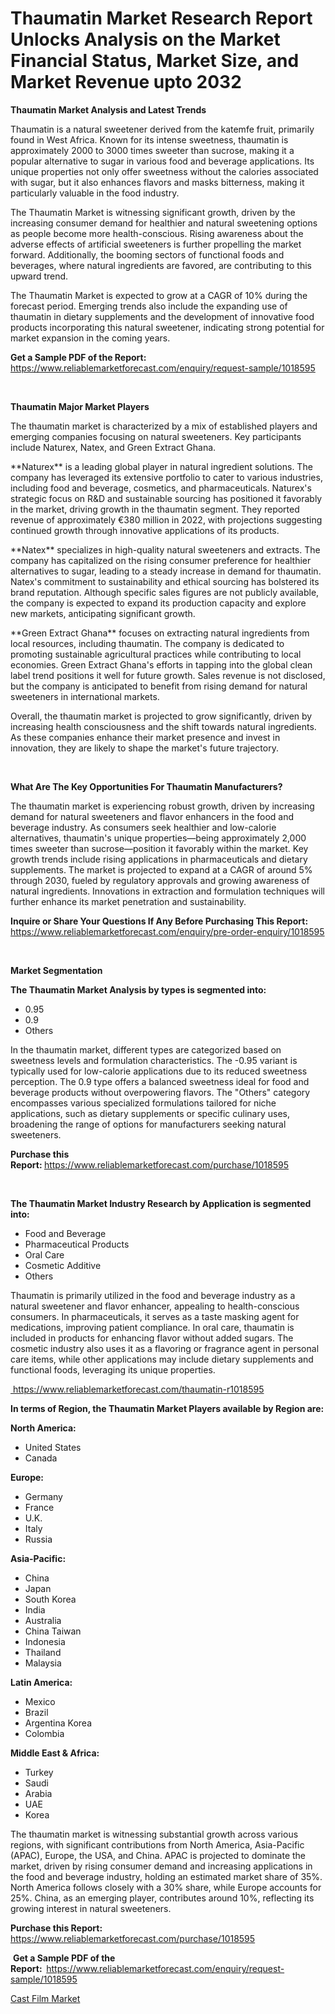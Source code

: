 <p><h1>Thaumatin Market Research Report Unlocks Analysis on the Market Financial Status, Market Size, and Market Revenue upto 2032</h1></p><p><strong>Thaumatin Market Analysis and Latest Trends</strong></p>
<p><p>Thaumatin is a natural sweetener derived from the katemfe fruit, primarily found in West Africa. Known for its intense sweetness, thaumatin is approximately 2000 to 3000 times sweeter than sucrose, making it a popular alternative to sugar in various food and beverage applications. Its unique properties not only offer sweetness without the calories associated with sugar, but it also enhances flavors and masks bitterness, making it particularly valuable in the food industry.</p><p>The Thaumatin Market is witnessing significant growth, driven by the increasing consumer demand for healthier and natural sweetening options as people become more health-conscious. Rising awareness about the adverse effects of artificial sweeteners is further propelling the market forward. Additionally, the booming sectors of functional foods and beverages, where natural ingredients are favored, are contributing to this upward trend.</p><p>The Thaumatin Market is expected to grow at a CAGR of 10% during the forecast period. Emerging trends also include the expanding use of thaumatin in dietary supplements and the development of innovative food products incorporating this natural sweetener, indicating strong potential for market expansion in the coming years.</p></p>
<p><strong>Get a Sample PDF of the Report:&nbsp;</strong> <a href="https://www.reliablemarketforecast.com/enquiry/request-sample/1018595?utm_campaign=2230&utm_medium=2&utm_source=Github&utm_content=ia&utm_term=01022025&utm_id=thaumatin">https://www.reliablemarketforecast.com/enquiry/request-sample/1018595</a></p>
<p>&nbsp;</p>
<p><strong>Thaumatin Major Market Players</strong></p>
<p><p>The thaumatin market is characterized by a mix of established players and emerging companies focusing on natural sweeteners. Key participants include Naturex, Natex, and Green Extract Ghana.</p><p>**Naturex** is a leading global player in natural ingredient solutions. The company has leveraged its extensive portfolio to cater to various industries, including food and beverage, cosmetics, and pharmaceuticals. Naturex's strategic focus on R&D and sustainable sourcing has positioned it favorably in the market, driving growth in the thaumatin segment. They reported revenue of approximately €380 million in 2022, with projections suggesting continued growth through innovative applications of its products.</p><p>**Natex** specializes in high-quality natural sweeteners and extracts. The company has capitalized on the rising consumer preference for healthier alternatives to sugar, leading to a steady increase in demand for thaumatin. Natex's commitment to sustainability and ethical sourcing has bolstered its brand reputation. Although specific sales figures are not publicly available, the company is expected to expand its production capacity and explore new markets, anticipating significant growth.</p><p>**Green Extract Ghana** focuses on extracting natural ingredients from local resources, including thaumatin. The company is dedicated to promoting sustainable agricultural practices while contributing to local economies. Green Extract Ghana's efforts in tapping into the global clean label trend positions it well for future growth. Sales revenue is not disclosed, but the company is anticipated to benefit from rising demand for natural sweeteners in international markets.</p><p>Overall, the thaumatin market is projected to grow significantly, driven by increasing health consciousness and the shift towards natural ingredients. As these companies enhance their market presence and invest in innovation, they are likely to shape the market's future trajectory.</p></p>
<p>&nbsp;</p>
<p><strong>What Are The Key Opportunities For Thaumatin Manufacturers?</strong></p>
<p><p>The thaumatin market is experiencing robust growth, driven by increasing demand for natural sweeteners and flavor enhancers in the food and beverage industry. As consumers seek healthier and low-calorie alternatives, thaumatin's unique properties—being approximately 2,000 times sweeter than sucrose—position it favorably within the market. Key growth trends include rising applications in pharmaceuticals and dietary supplements. The market is projected to expand at a CAGR of around 5% through 2030, fueled by regulatory approvals and growing awareness of natural ingredients. Innovations in extraction and formulation techniques will further enhance its market penetration and sustainability.</p></p>
<p><strong>Inquire or Share Your Questions If Any Before Purchasing This Report:</strong> <a href="https://www.reliablemarketforecast.com/enquiry/pre-order-enquiry/1018595?utm_campaign=2230&utm_medium=2&utm_source=Github&utm_content=ia&utm_term=01022025&utm_id=thaumatin">https://www.reliablemarketforecast.com/enquiry/pre-order-enquiry/1018595</a></p>
<p>&nbsp;</p>
<p><strong>Market Segmentation</strong></p>
<p><strong>The Thaumatin Market Analysis by types is segmented into:</strong></p>
<p><ul><li>0.95</li><li>0.9</li><li>Others</li></ul></p>
<p><p>In the thaumatin market, different types are categorized based on sweetness levels and formulation characteristics. The -0.95 variant is typically used for low-calorie applications due to its reduced sweetness perception. The 0.9 type offers a balanced sweetness ideal for food and beverage products without overpowering flavors. The "Others" category encompasses various specialized formulations tailored for niche applications, such as dietary supplements or specific culinary uses, broadening the range of options for manufacturers seeking natural sweeteners.</p></p>
<p><strong>Purchase this Report:&nbsp;</strong><a href="https://www.reliablemarketforecast.com/purchase/1018595?utm_campaign=2230&utm_medium=2&utm_source=Github&utm_content=ia&utm_term=01022025&utm_id=thaumatin">https://www.reliablemarketforecast.com/purchase/1018595</a></p>
<p>&nbsp;</p>
<p><strong>The Thaumatin Market Industry Research by Application is segmented into:</strong></p>
<p><ul><li>Food and Beverage</li><li>Pharmaceutical Products</li><li>Oral Care</li><li>Cosmetic Additive</li><li>Others</li></ul></p>
<p><p>Thaumatin is primarily utilized in the food and beverage industry as a natural sweetener and flavor enhancer, appealing to health-conscious consumers. In pharmaceuticals, it serves as a taste masking agent for medications, improving patient compliance. In oral care, thaumatin is included in products for enhancing flavor without added sugars. The cosmetic industry also uses it as a flavoring or fragrance agent in personal care items, while other applications may include dietary supplements and functional foods, leveraging its unique properties.</p></p>
<p><a href="https://www.reliablemarketforecast.com/thaumatin-r1018595?utm_campaign=2230&utm_medium=2&utm_source=Github&utm_content=ia&utm_term=01022025&utm_id=thaumatin">&nbsp;https://www.reliablemarketforecast.com/thaumatin-r1018595</a></p>
<p><strong>In terms of Region, the Thaumatin Market Players available by Region are:</strong></p>
<p>
    <p> <strong> North America: </strong>
        <ul>
            <li>United States</li>
            <li>Canada</li>
        </ul>
        </p> 
    <p> <strong> Europe: </strong>
        <ul>
            <li>Germany</li>
            <li>France</li>
            <li>U.K.</li>
            <li>Italy</li>
            <li>Russia</li>
        </ul>
        </p> 
    <p> <strong> Asia-Pacific: </strong>
        <ul>
            <li>China</li>
            <li>Japan</li>
            <li>South Korea</li>
            <li>India</li>
            <li>Australia</li>
            <li>China Taiwan</li>
            <li>Indonesia</li>
            <li>Thailand</li>
            <li>Malaysia</li>
        </ul>
        </p> 
    <p> <strong> Latin America: </strong>
        <ul>
            <li>Mexico</li>
            <li>Brazil</li>
            <li>Argentina Korea</li>
            <li>Colombia</li>
        </ul>
        </p> 
    <p> <strong> Middle East & Africa: </strong>
        <ul>
            <li>Turkey</li>
            <li>Saudi</li>
            <li>Arabia</li>
            <li>UAE</li>
            <li>Korea</li>
        </ul>
    </p>
    </p>
<p><p>The thaumatin market is witnessing substantial growth across various regions, with significant contributions from North America, Asia-Pacific (APAC), Europe, the USA, and China. APAC is projected to dominate the market, driven by rising consumer demand and increasing applications in the food and beverage industry, holding an estimated market share of 35%. North America follows closely with a 30% share, while Europe accounts for 25%. China, as an emerging player, contributes around 10%, reflecting its growing interest in natural sweeteners.</p></p>
<p><strong>Purchase this Report: </strong><a href="https://www.reliablemarketforecast.com/purchase/1018595?utm_campaign=2230&utm_medium=2&utm_source=Github&utm_content=ia&utm_term=01022025&utm_id=thaumatin">https://www.reliablemarketforecast.com/purchase/1018595</a></p>
<p>&nbsp;<strong>Get a Sample PDF of the Report:&nbsp;&nbsp;</strong><a href="https://www.reliablemarketforecast.com/enquiry/request-sample/1018595?utm_campaign=2230&utm_medium=2&utm_source=Github&utm_content=ia&utm_term=01022025&utm_id=thaumatin">https://www.reliablemarketforecast.com/enquiry/request-sample/1018595</a></p>
<p><strong></strong></p>
<p><p><a href="https://github.com/risingtrista99259/Market-Research-Report-List-1/blob/main/cast-film-market.md?utm_campaign=2230&utm_medium=2&utm_source=Github&utm_content=ia&utm_term=01022025&utm_id=thaumatin">Cast Film Market</a></p></p>